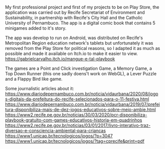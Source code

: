 My first professional project and first of my projects to be on Play Store, the application was carried out by Recife Secretariat of Environment and Sustainability, in partnership with Recife's City Hall and the Catholic University of Pernambuco. The app is a digital comic book that contains 5 minigames added to it's story.

The app was develop to run on Android, was distributed on Recife's Metropolitan Region education network's tablets but unfortunately it was removed from the Play Store for political reasons, so I adapted it as much as possible and made it available on Itch.io to make it easier to view.
https://gabrielcarvalho.itch.io/mangue-e-tal-playbook

The games are a Point and Click investigation Game, a Memory Game, a Top Down Runner (this one sadly doens't work on WebGL), a Lever Puzzle and a Flappy Bird like game.



Some journalistic articles about it: 
https://www.diariodepernambuco.com.br/noticia/vidaurbana/2020/08/jogos-digitais-da-prefeitura-do-recife-selecionados-para-o-11-festiva.html
https://www.diariodepernambuco.com.br/noticia/vidaurbana/2019/07/prefeitura-disponibiliza-mais-de-dez-jogos-educativos-sobre-meio-ambie.html
https://www2.recife.pe.gov.br/noticias/30/03/2020/pcr-disponibiliza-playbook-gratuito-com-games-educativos-historia-em-quadrinhos
https://www2.recife.pe.gov.br/noticias/03/01/2017/livro-interativo-traz-diversao-e-consciencia-ambiental-para-criancas
https://www1.unicap.br/tecnologicos/jogos/?p=3047
https://www1.unicap.br/tecnologicos/jogos/?tag=cprecife&print=pdf
